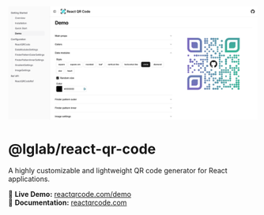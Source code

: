 ![React QR Code Header](https://github.com/LGLabGreg/react-qr-code/raw/main/media/repo-header.png)

# @lglab/react-qr-code

A highly customizable and lightweight QR code generator for React applications.

🚀 **Live Demo:** [reactqrcode.com/demo](https://reactqrcode.com/demo)  
📖 **Documentation:** [reactqrcode.com](https://reactqrcode.com/)
